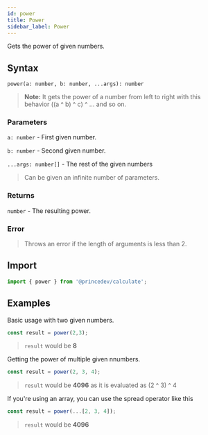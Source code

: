 ```yaml
---
id: power
title: Power
sidebar_label: Power
---
```


Gets the power of given numbers.

## Syntax

`power(a: number, b: number, ...args): number`

> **Note:** It gets the power of a number from left to right with this behavior ((a ^ b) ^ c) ^ ... and so on.

### Parameters

`a: number` - First given number.

`b: number` - Second given number.

`...args: number[]` - The rest of the given numbers

> Can be given an infinite number of parameters.

### Returns

`number` - The resulting power.

### Error

> Throws an error if the length of arguments is less than 2.

## Import

```javascript
import { power } from '@princedev/calculate';
```

## Examples

Basic usage with two given numbers.

```javascript
const result = power(2,3);
```

> `result` would be **8**

Getting the power of multiple given nnumbers.

```javascript
const result = power(2, 3, 4);
```

> `result` would be **4096** as it is evaluated as (2 ^ 3) ^ 4

If you're using an array, you can use the spread operator like this

```javascript
const result = power(...[2, 3, 4]);
```

> `result` would be **4096**